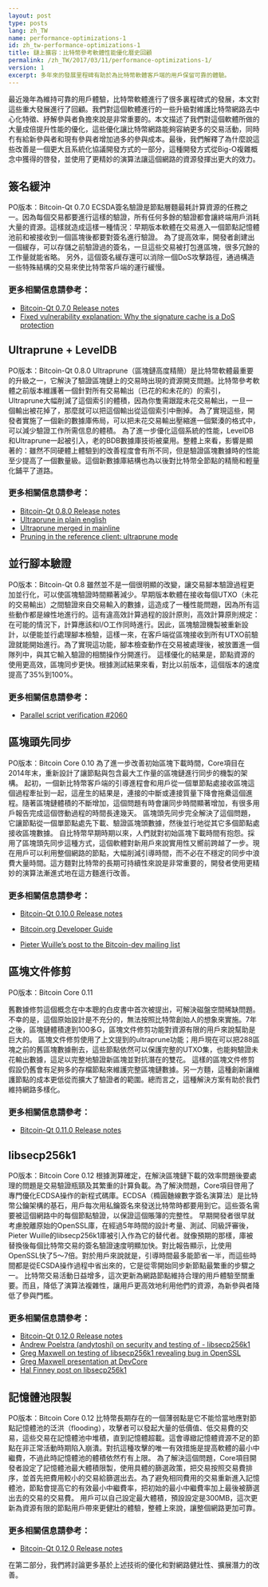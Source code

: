 ```yaml
---
layout: post
type: posts
lang: zh_TW
name: performance-optimizations-1
id: zh_tw-performance-optimizations-1
title: 鏈上擴容：比特幣參考軟體性能優化曆史回顧
permalink: /zh_TW/2017/03/11/performance-optimizations-1/
version: 1
excerpt: 多年來的發展里程碑有助於為比特幣軟體客戶端的用戶保留可靠的體驗。
---
```


最近幾年為維持可靠的用戶體驗，比特幣軟體進行了很多裏程碑式的發展，本文對這些重大發展進行了回顧。我們對這個軟體進行的一些升級對維護比特幣網路去中心化特徵、紓解參與者負擔來說是非常重要的。本文描述了我們對這個軟體所做的大量成倍提升性能的優化，這些優化讓比特幣網路能夠容納更多的交易活動，同時冇有給新參與者和現有參與者增加過多的參與成本。最後，我們解釋了為什麼說這些改善是一個更大且系統化協議開發方式的一部分，這種開發方式從Big-O複雜概念中獲得的啓發，並使用了更精妙的演算法讓這個網路的資源發揮出更大的效力。
 
## 簽名緩沖
PO版本：Bitcoin-Qt 0.7.0
ECSDA簽名驗證是節點層麵最耗計算資源的任務之一。因為每個交易都要進行這樣的驗證，所有任何多餘的驗證都會讓終端用戶消耗大量的資源。這樣就造成這樣一種情況：早期版本軟體在交易進入一個節點記憶體池前和被接收到一個區塊後都要對簽名進行驗證。
為了提高效率，開發者創建出一個緩存，可以存儲之前驗證過的簽名，一旦這些交易被打包進區塊，很多冗餘的工作量就能省略。
另外，這個簽名緩存還可以消除一個DoS攻擊路徑，通過構造一些特殊結構的交易來使比特幣客戶端的運行緩慢。
 
### 更多相關信息請參考：
 * [Bitcoin-Qt 0.7.0 Release notes](https://bitcoin.org/en/release/v0.7.0#core-bitcoin-handling-and-blockchain-database)
 * [Fixed vulnerability explanation: Why the signature cache is a DoS protection](https://bitcointalk.org/index.php?topic=136422.0)

 
## Ultraprune + LevelDB
PO版本：Bitcoin-Qt 0.8.0
Ultraprune（區塊鏈高度精簡）是比特幣軟體最重要的升級之一，它解決了驗證區塊鏈上的交易時出現的資源開支問題。比特幣參考軟體之前版本維護著一個針對所有交易輸出（已花的和未花的）的索引，Ultraprune大幅削減了這個索引的體積，因為你隻需跟蹤未花交易輸出，一旦一個輸出被花掉了，那麼就可以把這個輸出從這個索引中刪掉。
為了實現這些，開發者實施了一個新的數據庫佈局，可以把未花交易輸出壓縮進一個緊湊的格式中，可以減少驗證工作所需信息的體積。
為了進一步優化這個系統的性能，LevelDB和Ultraprune一起被引入，老的BDB數據庫技術被棄用。整體上來看，影響是顯著的：雖然不同硬體上體驗到的改善程度會有所不同，但是驗證區塊數據時的性能至少提高了一個數量級。這個新數據庫結構也為以後對比特幣全節點的精簡和輕量化鋪平了道路。
 
### 更多相關信息請參考：
* [Bitcoin-Qt 0.8.0 Release notes](https://bitcoin.org/en/release/v0.8.0#improvements)
* [Ultraprune in plain english](https://archive.is/bUocJ)
* [Ultraprune merged in mainline](https://bitcointalk.org/index.php?topic=119525.0)
* [Pruning in the reference client: ultraprune mode](https://bitcointalk.org/index.php?topic=91954.0)

 
## 並行腳本驗證
PO版本：Bitcoin-Qt 0.8
雖然並不是一個很明顯的改變，讓交易腳本驗證過程更加並行化，可以使區塊驗證時間顯著減少。早期版本軟體在接收每個UTXO（未花的交易輸出）之間驗證來自交易輸入的數據，這造成了一種性能問題，因為所有這些動作都是線性地進行的。這有違高效計算過程的設計原則，高效計算原則規定：在可能的情況下，計算應該和I/O工作同時進行。因此，區塊驗證機製被重新設計，以便能並行處理腳本檢驗，這樣一來，在客戶端從區塊接收到所有UTXO前驗證就能開始進行。為了實現這功能，腳本檢查動作在交易被處理後，被放置進一個隊列中，與其它輸入驗證的相關操作分開進行。
這樣優化的結果是，節點資源的使用更高效，區塊同步更快。根據測試結果來看，對比以前版本，這個版本的速度提高了35%到100%。
 
### 更多相關信息請參考：
* [Parallel script verification #2060](https://github.com/bitcoin/bitcoin/pull/2060)

 
## 區塊頭先同步
PO版本：Bitcoin Core 0.10
為了進一步改善初始區塊下載時間，Core項目在2014年末，重新設計了讓節點與包含最大工作量的區塊鏈進行同步的機製的架構。
起初，一個新比特幣客戶端的引導進程會和用戶從一個單節點處接收區塊這個過程牽扯到一起，這産生的結果是，連接的中斷或連接質量下降會拖纍這個進程。隨著區塊鏈體積的不斷增加，這個問題有時會讓同步時間顯著增加，有很多用戶報告完成這個啓動過程的時間長達幾天。
區塊頭先同步完全解決了這個問題，它讓節點從一個單節點處先下載、驗證區塊頭數據，然後並行地從其它多個節點處接收區塊數據。
自比特幣早期時期以來，人們就對初始區塊下載時間有抱怨。採用了區塊頭先同步這種方式，這個軟體對新用戶來說實用性又嚮前跨越了一步。現在用戶可以利用整個網路的節點，大幅削減引導時間，而不必在不穩定的同步中浪費大量時間。這方麵對比特幣的長期可持續性來說是非常重要的，開發者使用更精妙的演算法漸進式地在這方麵進行改善。
 
### 更多相關信息請參考：
* [Bitcoin-Qt 0.10.0 Release notes](https://bitcoin.org/en/release/v0.10.0#faster-synchronization)

* [Bitcoin.org Developer Guide](https://bitcoin.org/en/developer-guide#headers-first)

* [Pieter Wuille’s post to the Bitcoin-dev mailing list](https://lists.linuxfoundation.org/pipermail/bitcoin-dev/2014-October/006724.html)
 
## 區塊文件修剪
PO版本：Bitcoin Core 0.11
 
舊數據修剪這個概念在中本聰的白皮書中首次被提出，可解決磁盤空間稀缺問題。不幸的是，這個原始設計是不充分的，無法按照比特幣創始人的想象來實施。7年之後，區塊鏈體積達到100多G，區塊文件修剪功能對資源有限的用戶來說幫助是巨大的。
區塊文件修剪使用了上文提到的ultraprune功能；用戶現在可以把288區塊之前的舊區塊數據刪去，這些節點依然可以保護完整的UTXO集，也能夠驗證未花輸出數據，這足以完整地驗證新區塊並對抗潛在的雙花。
這樣的區塊文件修剪假設仍舊會有足夠多的存檔節點來維護完整區塊鏈數據。另一方麵，這種創新讓維護節點的成本更低從而擴大了驗證者的範圍。總而言之，這種解決方案有助於我們維持網路多樣化。
 
### 更多相關信息請參考：
* [Bitcoin-Qt 0.11.0 Release notes](https://bitcoin.org/en/release/v0.11.0#block-file-pruning)

 
## libsecp256k1
PO版本：Bitcoin Core 0.12
根據測算確定，在解決區塊鏈下載的效率問題後要處理的問題是交易驗證瓶頸及其繁重的計算負載。為了解決問題，Core項目啓用了專門優化ECDSA操作的新程式碼庫。ECDSA（橢圓麯線數字簽名演算法）是比特幣公鑰架構的基石，用戶每次用私鑰簽名來發送比特幣時都要用到它。這些簽名需要被這個網路中的每個節點驗證，以保證這個賬簿的完整性。
早期開發者很早就考慮脫離原始的OpenSSL庫，在經過5年時間的設計考量、測試、同級評審後，Pieter Wuille的libsecp256k1庫被引入作為它的替代者。就像預期的那樣，庫被替換後每個比特幣交易的簽名驗證速度明顯加快。對比報告顯示，比使用OpenSSL快了5～7倍。對於用戶來說就是，引導時間最多能節省一半，而這些時間都是從ECSDA操作過程中省出來的，它是從零開始同步新節點最繁重的步驟之一。
比特幣交易活動日益增多，這次更新為網路節點維持合理的用戶體驗至關重要。而且，降低了演算法複雜性，讓用戶更高效地利用他們的資源，為新參與者降低了參與門檻。
 
### 更多相關信息請參考：
* [Bitcoin-Qt 0.12.0 Release notes](https://bitcoin.org/en/release/v0.12.0#signature-validation-using-libsecp256k1)
* [Andrew Poelstra (andytoshi) on security and testing of - libsecp256k1](https://bitcointalk.org/index.php?action=profile;u=80376)
* [Greg Maxwell on testing of libsecp256k1 revealing bug in OpenSSL](https://www.reddit.com/r/Bitcoin/comments/2rrxq7/on_why_010s_release_notes_say_we_have_reason_to/)
* [Greg Maxwell presentation at DevCore](https://www.youtube.com/watch?v=RguZ0_nmSPw&t=1297)
* [Hal Finney post on libsecp256k1](https://bitcointalk.org/index.php?topic=3238.0)

 
## 記憶體池限製
PO版本：Bitcoin Core 0.12
比特幣長期存在的一個薄弱點是它不能恰當地應對節點記憶體池的泛洪（flooding），攻擊者可以發起大量的低價值、低交易費的交易，這些交易在記憶體池中堆積，直到記憶體超載。這會導緻記憶體資源不足的節點在非正常活動時期陷入崩潰。對抗這種攻擊的唯一有效措施是提高軟體的最小中繼費，不過此時記憶體池的體積依然冇有上限。
為了解決這個問題，Core項目開發者設定了記憶體池最大體積限製，使用具體的篩選政策，把交易按照交易費排序，並首先把費用較小的交易給篩選出去。為了避免相同費用的交易重新進入記憶體池，節點會提高它的有效最小中繼費率，把初始的最小中繼費率加上最後被篩選出去的交易的交易費。
用戶可以自己設定最大體積，預設設定是300MB，這次更新為資源有限的節點用戶帶來更健壯的體驗，整體上來說，讓整個網路更加可靠。
 
### 更多相關信息請參考：
* [Bitcoin-Qt 0.12.0 Release notes](https://bitcoin.org/en/release/v0.12.0#memory-pool-limiting)

 
在第二部分，我們將討論更多基於上述技術的優化和對網路健壯性、擴展潛力的改善。
